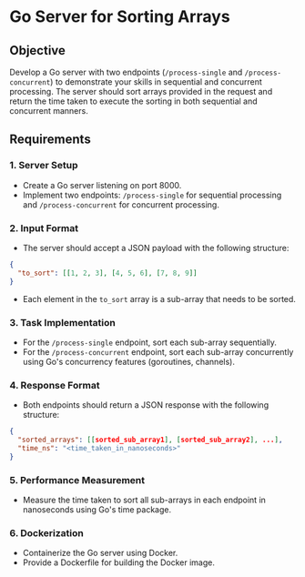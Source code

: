 


# Go Server for Sorting Arrays

## Objective
Develop a Go server with two endpoints (`/process-single` and `/process-concurrent`) to demonstrate your skills in sequential and concurrent processing. The server should sort arrays provided in the request and return the time taken to execute the sorting in both sequential and concurrent manners.

## Requirements

### 1. Server Setup
- Create a Go server listening on port 8000.
- Implement two endpoints: `/process-single` for sequential processing and `/process-concurrent` for concurrent processing.

### 2. Input Format
- The server should accept a JSON payload with the following structure:
```json
{
  "to_sort": [[1, 2, 3], [4, 5, 6], [7, 8, 9]]
}
```
- Each element in the `to_sort` array is a sub-array that needs to be sorted.

### 3. Task Implementation
- For the `/process-single` endpoint, sort each sub-array sequentially.
- For the `/process-concurrent` endpoint, sort each sub-array concurrently using Go's concurrency features (goroutines, channels).

### 4. Response Format
- Both endpoints should return a JSON response with the following structure:
```json
{
  "sorted_arrays": [[sorted_sub_array1], [sorted_sub_array2], ...],
  "time_ns": "<time_taken_in_nanoseconds>"
}
```

### 5. Performance Measurement
- Measure the time taken to sort all sub-arrays in each endpoint in nanoseconds using Go's time package.

### 6. Dockerization
- Containerize the Go server using Docker.
- Provide a Dockerfile for building the Docker image.
```
